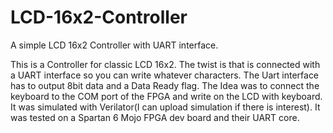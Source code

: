 # LCD-16x2-Controller
A simple LCD 16x2 Controller with UART interface.

This is a Controller for classic LCD 16x2. The twist is that is connected
with a UART interface so you can write whatever characters. The Uart interface has to output 8bit data and a Data Ready flag.
The Idea was to connect the keyboard to the COM port of the FPGA and write on the LCD with keyboard.
It was simulated with Verilator(I can upload simulation if there is interest).
It was tested on a Spartan 6 Mojo FPGA dev board and their UART core.
